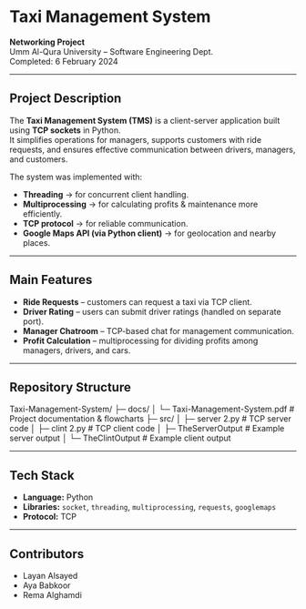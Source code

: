 # Taxi Management System

**Networking Project**  
Umm Al-Qura University – Software Engineering Dept.  
Completed: 6 February 2024   

---

## Project Description
The **Taxi Management System (TMS)** is a client-server application built using **TCP sockets** in Python.  
It simplifies operations for managers, supports customers with ride requests, and ensures effective communication between drivers, managers, and customers.

The system was implemented with:
- **Threading** → for concurrent client handling.  
- **Multiprocessing** → for calculating profits & maintenance more efficiently.  
- **TCP protocol** → for reliable communication.  
- **Google Maps API (via Python client)** → for geolocation and nearby places.  

---

## Main Features
- **Ride Requests** – customers can request a taxi via TCP client.  
- **Driver Rating** – users can submit driver ratings (handled on separate port).  
- **Manager Chatroom** – TCP-based chat for management communication.  
- **Profit Calculation** – multiprocessing for dividing profits among managers, drivers, and cars.  

---

## Repository Structure


Taxi-Management-System/
├─ docs/
│ └─ Taxi-Management-System.pdf # Project documentation & flowcharts
├─ src/
│ ├─ server 2.py # TCP server code
│ ├─ clint 2.py # TCP client code
│ ├─ TheServerOutput # Example server output
│ └─ TheClintOutput # Example client output


---

## Tech Stack
- **Language:** Python  
- **Libraries:** `socket`, `threading`, `multiprocessing`, `requests`, `googlemaps`  
- **Protocol:** TCP  

---

## Contributors
- Layan Alsayed   
- Aya Babkoor   
- Rema Alghamdi   

